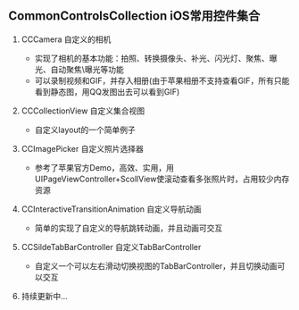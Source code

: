 ## CommonControlsCollection iOS常用控件集合

1. CCCamera 自定义的相机

    * 实现了相机的基本功能：拍照、转换摄像头、补光、闪光灯、聚焦、曝光、自动聚焦\曝光等功能
    * 可以录制视频和GIF，并存入相册(由于苹果相册不支持查看GIF，所有只能看到静态图，用QQ发图出去可以看到GIF)

2. CCCollectionView 自定义集合视图

    * 自定义layout的一个简单例子

3. CCImagePicker 自定义照片选择器

    * 参考了苹果官方Demo，高效、实用，用UIPageViewController+ScollView使滚动查看多张照片时，占用较少内存资源

4. CCInteractiveTransitionAnimation 自定义导航动画

    * 简单的实现了自定义的导航跳转动画，并且动画可交互

5. CCSildeTabBarController 自定义TabBarController

    * 自定义一个可以左右滑动切换视图的TabBarController，并且切换动画可以交互

6. 持续更新中... 